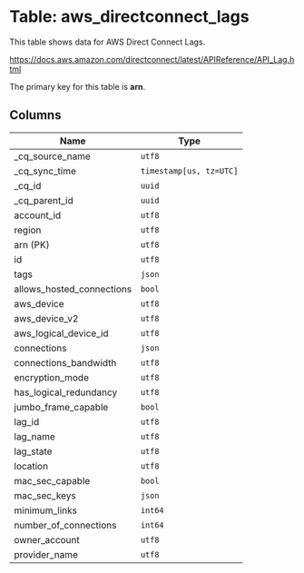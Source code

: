 # Table: aws_directconnect_lags

This table shows data for AWS Direct Connect Lags.

https://docs.aws.amazon.com/directconnect/latest/APIReference/API_Lag.html

The primary key for this table is **arn**.

## Columns

| Name          | Type          |
| ------------- | ------------- |
|_cq_source_name|`utf8`|
|_cq_sync_time|`timestamp[us, tz=UTC]`|
|_cq_id|`uuid`|
|_cq_parent_id|`uuid`|
|account_id|`utf8`|
|region|`utf8`|
|arn (PK)|`utf8`|
|id|`utf8`|
|tags|`json`|
|allows_hosted_connections|`bool`|
|aws_device|`utf8`|
|aws_device_v2|`utf8`|
|aws_logical_device_id|`utf8`|
|connections|`json`|
|connections_bandwidth|`utf8`|
|encryption_mode|`utf8`|
|has_logical_redundancy|`utf8`|
|jumbo_frame_capable|`bool`|
|lag_id|`utf8`|
|lag_name|`utf8`|
|lag_state|`utf8`|
|location|`utf8`|
|mac_sec_capable|`bool`|
|mac_sec_keys|`json`|
|minimum_links|`int64`|
|number_of_connections|`int64`|
|owner_account|`utf8`|
|provider_name|`utf8`|